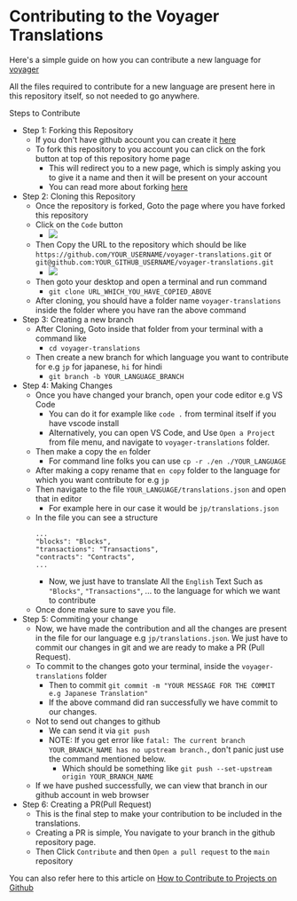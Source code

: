 # Contributing to the Voyager Translations

Here's a simple guide on how you can contribute a new language for [voyager](https://voyager.online)

All the files required to contribute for a new language are present here in this repository itself, so not needed to go anywhere.

Steps to Contribute

- Step 1: Forking this Repository
  - If you don't have github account you can create it [here](https://github.com/signup)
  - To fork this repository to you account you can click on the fork button at top of this repository home page
    - This will redirect you to a new page, which is simply asking you to give it a name and then it will be present on your account
    - You can read more about forking [here](https://docs.github.com/en/get-started/quickstart/fork-a-repo)
- Step 2: Cloning this Repository
  - Once the repository is forked, Goto the page where you have forked this repository
  - Click on the `Code` button
    - ![](https://docs.github.com/assets/cb-32892/mw-1440/images/help/repository/code-button.webp)
  - Then Copy the URL to the repository which should be like `https://github.com/YOUR_USERNAME/voyager-translations.git` or `git@github.com:YOUR_GITHUB_USERNAME/voyager-translations.git`
    - ![](https://docs.github.com/assets/cb-88716/mw-1440/images/help/repository/https-url-clone-cli.webp)
  - Then goto your desktop and open a terminal and run command
    - `git clone URL_WHICH_YOU_HAVE_COPIED_ABOVE`
  - After cloning, you should have a folder name `voyager-translations` inside the folder where you have ran the above command
- Step 3: Creating a new branch
  - After Cloning, Goto inside that folder from your terminal with a command like
    - `cd voyager-translations`
  - Then create a new branch for which language you want to contribute for e.g `jp` for japanese, `hi` for hindi
    - `git branch -b YOUR_LANGUAGE_BRANCH`
- Step 4: Making Changes
  - Once you have changed your branch, open your code editor e.g VS Code
    - You can do it for example like `code .` from terminal itself if you have vscode install
    - Alternatively, you can open VS Code, and Use `Open a Project` from file menu, and navigate to `voyager-translations` folder.
  - Then make a copy the `en` folder
    - For command line folks you can use `cp -r ./en ./YOUR_LANGUAGE`
  - After making a copy rename that `en copy` folder to the language for which you want contribute for e.g `jp`
  - Then navigate to the file `YOUR_LANGUAGE/translations.json` and open that in editor
    - For example here in our case it would be `jp/translations.json`
  - In the file you can see a structure
    ```
    ...
    "blocks": "Blocks",
    "transactions": "Transactions",
    "contracts": "Contracts",
    ...
    ```
    - Now, we just have to translate All the `English` Text Such as `"Blocks"`, `"Transactions"`, ... to the language for which we want to contribute
  - Once done make sure to save you file.
- Step 5: Commiting your change
  - Now, we have made the contribution and all the changes are present in the file for our language e.g `jp/translations.json`. We just have to commit our changes in git and we are ready to make a PR (Pull Request).
  - To commit to the changes goto your terminal, inside the `voyager-translations` folder
    - Then to commit `git commit -m "YOUR MESSAGE FOR THE COMMIT e.g Japanese Translation"`
    - If the above command did ran successfully we have commit to our changes.
  - Not to send out changes to github
    - We can send it via `git push`
    - NOTE: If you get error like `fatal: The current branch YOUR_BRANCH_NAME has no upstream branch.`, don't panic just use the command mentioned below.
        - Which should be something like `git push --set-upstream origin YOUR_BRANCH_NAME`
  - If we have pushed successfully, we can view that branch in our github account in web browser
- Step 6: Creating a PR(Pull Request)
  - This is the final step to make your contribution to be included in the translations.
  - Creating a PR is simple, You navigate to your branch in the github repository page.
  - Then Click `Contribute` and then `Open a pull request` to the `main` repository

You can also refer here to this article on [How to Contribute to Projects on Github](https://docs.github.com/en/get-started/quickstart/contributing-to-projects)